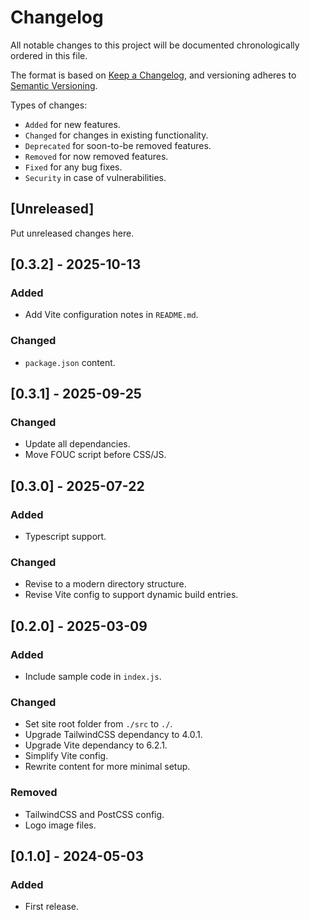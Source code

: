 # Changelog

All notable changes to this project will be documented chronologically ordered
in this file.

The format is based on [Keep a Changelog](https://keepachangelog.com/en/1.0.0/),
and versioning adheres to [Semantic Versioning](https://semver.org/spec/v2.0.0.html).

Types of changes:
-   `Added` for new features.
-   `Changed` for changes in existing functionality.
-   `Deprecated` for soon-to-be removed features.
-   `Removed` for now removed features.
-   `Fixed` for any bug fixes.
-   `Security` in case of vulnerabilities.

## [Unreleased]

Put unreleased changes here.

## [0.3.2] - 2025-10-13
### Added
- Add Vite configuration notes in `README.md`.

### Changed
- `package.json` content.

## [0.3.1] - 2025-09-25
### Changed
- Update all dependancies.
- Move FOUC script before CSS/JS.


## [0.3.0] - 2025-07-22
### Added
- Typescript support.

### Changed
- Revise to a modern directory structure.
- Revise Vite config to support dynamic build entries.

## [0.2.0] - 2025-03-09
### Added
- Include sample code in `index.js`.

### Changed
- Set site root folder from `./src` to `./`.
- Upgrade TailwindCSS dependancy to 4.0.1.
- Upgrade Vite dependancy to 6.2.1.
- Simplify Vite config.
- Rewrite content for more minimal setup.

### Removed
- TailwindCSS and PostCSS config.
- Logo image files.

## [0.1.0] - 2024-05-03
### Added
- First release.
